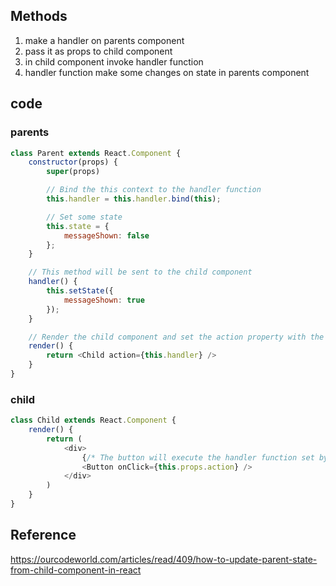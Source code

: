 ## Methods

1. make a handler on parents component 
2. pass it as props to child component
3. in child component invoke handler function
4. handler function make some changes on state in parents component

## code

### parents

```js
class Parent extends React.Component {
    constructor(props) {
        super(props)

        // Bind the this context to the handler function
        this.handler = this.handler.bind(this);

        // Set some state
        this.state = {
            messageShown: false
        };
    }

    // This method will be sent to the child component
    handler() {
        this.setState({
            messageShown: true
        });
    }

    // Render the child component and set the action property with the handler as value
    render() {
        return <Child action={this.handler} />
    }
}
```


### child

```js
class Child extends React.Component {
    render() {
        return (
            <div>
                {/* The button will execute the handler function set by the parent component */}
                <Button onClick={this.props.action} />
            </div>
        )
    }
}
```

## Reference 

https://ourcodeworld.com/articles/read/409/how-to-update-parent-state-from-child-component-in-react